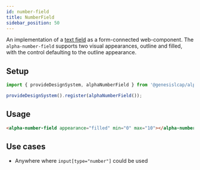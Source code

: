 ```yaml
---
id: number-field
title: NumberField
sidebar_position: 50
---
```


An implementation of a [text field](https://developer.mozilla.org/en-US/docs/Web/HTML/Element/Input/text) as a form-connected web-component. The `alpha-number-field` supports two visual appearances, outline and filled, with the control defaulting to the outline appearance.

## Setup

```ts
import { provideDesignSystem, alphaNumberField } from '@genesislcap/alpha-design-system';

provideDesignSystem().register(alphaNumberField());
```

## Usage

```html live
<alpha-number-field appearance="filled" min="0" max="10"></alpha-number-field>
```

## Use cases

* Anywhere where `input[type="number"]` could be used


